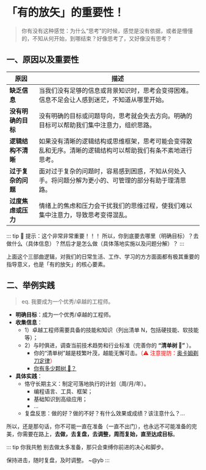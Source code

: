 # 「有的放矢」的重要性！

> 你有没有这种感觉：为什么“思考”的时候，感觉是没有依据，或者是懵懂的，不知从何开始，到哪结束？好像思考了，又好像没有思考？

## 一、原因以及重要性

| 原因               | 描述                                                                                                       |
| ------------------ | ---------------------------------------------------------------------------------------------------------- |
| **缺乏信息**       | 当我们没有足够的信息或背景知识时，思考会变得困难。信息不足会让人感到迷茫，不知道从哪里开始。               |
| **没有明确的目标** | 没有明确的目标或问题导向，思考就会失去方向。明确的目标可以帮助我们集中注意力，组织思路。                   |
| **逻辑结构不清晰** | 如果没有清晰的逻辑结构或思维框架，思考可能会变得散乱和无序。清晰的逻辑结构可以帮助我们有条不紊地进行思考。 |
| **过于复杂的问题** | 面对过于复杂的问题时，容易感到困惑，不知从何处入手。将问题分解为更小的、可管理的部分有助于理清思路。       |
| **过度焦虑或压力** | 情绪上的焦虑和压力会干扰我们的思维过程，使我们难以集中注意力，导致思考变得混乱。                           |

::: tip 🔔 提示：这个非常非常重要！！！
所以，你到底要去哪里（明确目标）？去做什么（具体信息）？然后才是怎么做（具体落地实施以及问题分解）？
:::

上面这个三部曲逻辑，对我们的日常生活、工作、学习的方方面面都有极其重要的指导意义，也是「有的放矢」的核心要素。

## 二、举例实践

> eq. 我要成为一个优秀/卓越的工程师。

- **明确目标**：成为一个优秀/卓越的工程师。
- **收集信息**：
  - 1）卓越工程师需要具备的技能和知识（列出清单 N，包括硬技能、软技能等）；
  - 2）与时俱进，调查当前技术趋势和行业标准（完善你的 **“清单树 🌲”** ）。
    - 你的“清单树”越是枝繁叶茂，越能无懈可击。<span style="color:#f00;">（⚠️ 注意提防：[奥卡姆剃刀定律](https://fe.ycy88.com/beyond-tech/mental-model/11_simple-model)）</span>
    - [你有多少颗树 🌲？](https://fe.ycy88.com/beyond-tech/about-trees)
- **具体实践**：
  - 恪守长期主义：制定可落地执行的计划（周/月/年）。
    - 编程语言、工具、框架；
    - 基础知识到高级应用；
    - ...
  - 复盘反思：做的好？做的不好？有什么效果或成绩？该注意什么？...

所以，还是那句话，你不可能一直在准备（一直不出门），也永远不可能准备的完美，你需要在路上，**去做，去复盘，去调整，周而复始，直至达成目标**。

::: tip 你我共勉
别去做太多准备，那只会束缚你前进的决心和脚步。

保持进击，随时复盘，及时调整。 ~@yb
:::
